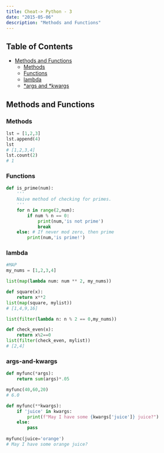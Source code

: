 ```yaml
---
title: Cheat-> Python - 3
date: "2015-05-06"
description: "Methods and Functions"
---
```


## Table of Contents

- [Methods and Functions](#methods-and-functions)
  - [Methods](#methods)
  - [Functions](#functions)
  - [lambda](#lambda)
  - [*args and *kwargs](#args-and-kwargs)

## Methods and Functions

### Methods

```python
lst = [1,2,3]
lst.append(4)
lst
# [1,2,3,4]
lst.count(2)
# 1


```

### Functions

```python
def is_prime(num):
    '''
    Naive method of checking for primes. 
    '''
    for n in range(2,num):
        if num % n == 0:
            print(num,'is not prime')
            break
    else: # If never mod zero, then prime
        print(num,'is prime!')
```

### lambda

```python
#MAP
my_nums = [1,2,3,4]

list(map(lambda num: num ** 2, my_nums))

def square(x):
    return x**2
list(map(square, mylist))
# [1,4,9,16]

list(filter(lambda n: n % 2 == 0,my_nums))

def check_even(x):
    return x%2==0
list(filter(check_even, mylist))
# [2,4]

```

### args-and-kwargs

```python
def myfunc(*args):
    return sum(args)*.05

myfunc(40,60,20)
# 6.0

def myfunc(**kwargs):
    if 'juice' in kwargs:
        print(f"May I have some {kwargs['juice']} juice?")
    else:
        pass
        
myfunc(juice='orange')
# May I have some orange juice?
```